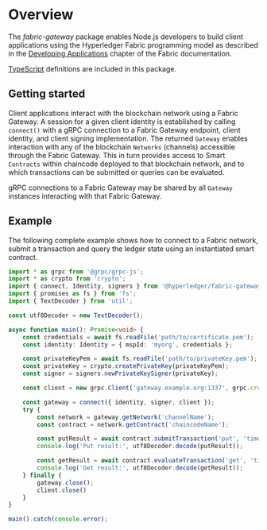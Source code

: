 # Overview

The *fabric-gateway* package enables Node.js developers to build client applications using the Hyperledger Fabric programming model as described in the [Developing Applications](https://hyperledger-fabric.readthedocs.io/en/latest/developapps/developing_applications.html) chapter of the Fabric documentation.

[TypeScript](http://www.typescriptlang.org/) definitions are included in this package.

## Getting started

Client applications interact with the blockchain network using a Fabric Gateway. A session for a given client identity is established by calling `connect()` with a gRPC connection to a Fabric Gateway endpoint, client identity, and client signing implementation. The returned `Gateway` enables interaction with any of the blockchain `Networks` (channels) accessible through the Fabric Gateway. This in turn provides access to Smart `Contracts` within chaincode deployed to that blockchain network, and to which transactions can be submitted or queries can be evaluated.

gRPC connections to a Fabric Gateway may be shared by all `Gateway` instances interacting with that Fabric Gateway.

## Example

The following complete example shows how to connect to a Fabric network, submit a transaction and query the ledger state using an instantiated smart contract.

```typescript
import * as grpc from '@grpc/grpc-js';
import * as crypto from 'crypto';
import { connect, Identity, signers } from '@hyperledger/fabric-gateway';
import { promises as fs } from 'fs';
import { TextDecoder } from 'util';

const utf8Decoder = new TextDecoder();

async function main(): Promise<void> {
    const credentials = await fs.readFile('path/to/certificate.pem');
    const identity: Identity = { mspId: 'myorg', credentials };

    const privateKeyPem = await fs.readFile('path/to/privateKey.pem');
    const privateKey = crypto.createPrivateKey(privateKeyPem);
    const signer = signers.newPrivateKeySigner(privateKey);

    const client = new grpc.Client('gateway.example.org:1337', grpc.credentials.createInsecure());

    const gateway = connect({ identity, signer, client });
    try {
        const network = gateway.getNetwork('channelName');
        const contract = network.getContract('chaincodeName');

        const putResult = await contract.submitTransaction('put', 'time', new Date().toISOString());
        console.log('Put result:', utf8Decoder.decode(putResult));

        const getResult = await contract.evaluateTransaction('get', 'time');
        console.log('Get result:', utf8Decoder.decode(getResult));
    } finally {
        gateway.close();
        client.close()
    }
}

main().catch(console.error);
```
